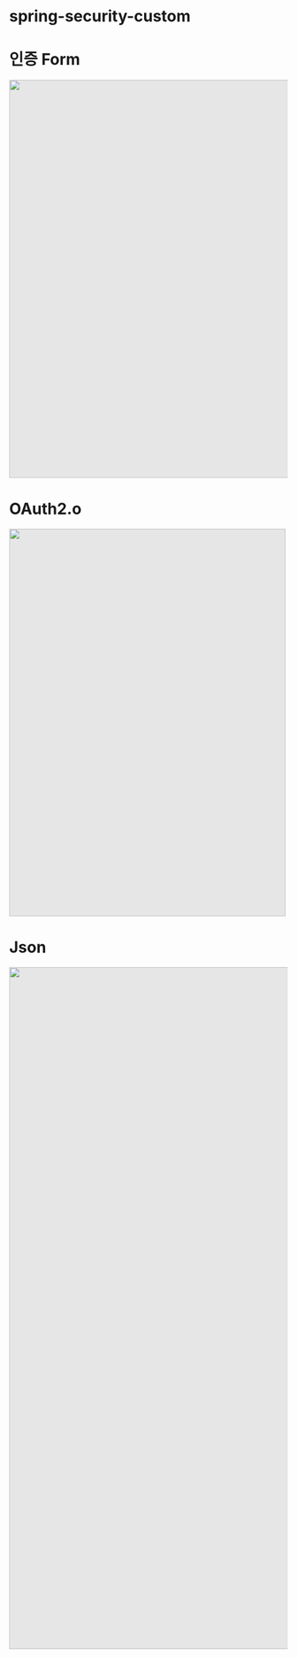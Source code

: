 # spring-security-custom


# 인증 Form

<img style="-webkit-user-select: none;margin: auto;cursor: zoom-in;background-color: hsl(0, 0%, 90%);transition: background-color 300ms;" src="https://camo.githubusercontent.com/e312f459cd00044a5f2d98edccc9401f42020a8e350b47d67e8de11717af4cf5/68747470733a2f2f6d656469612e766c70742e75732f696d616765732f79796f6e67333531392f706f73742f39306663306166302d383837632d343532652d383166612d3335363562396366666262342f53637265656e25323053686f74253230323032322d30312d3239253230617425323031322e30302e3135253230414d2e706e67" width="989" height="719">

# OAuth2.o
<img style="-webkit-user-select: none;margin: auto;cursor: zoom-in;background-color: hsl(0, 0%, 90%);transition: background-color 300ms;" src="https://camo.githubusercontent.com/2085625bd57524c855fcb44c9f1f1430fe35285ceb2127ae3c9f3552e0c465ea/68747470733a2f2f6d656469612e766c70742e75732f696d616765732f79796f6e67333531392f706f73742f65643832393937322d666361392d343439302d383639622d3533303336323733346433382f53637265656e25323053686f74253230323032322d30312d3238253230617425323031312e35392e3436253230504d2e706e67" width="500" height="700">


# Json
<img style="-webkit-user-select: none;margin: auto;cursor: zoom-out;background-color: hsl(0, 0%, 90%);transition: background-color 300ms;" src="https://camo.githubusercontent.com/3429d772b2e9784666fe96278f3ffd0dce10200ae169c4694d48cb17081d2695/68747470733a2f2f6d656469612e766c70742e75732f696d616765732f79796f6e67333531392f706f73742f38616666663631632d373838372d343662612d613766352d3664666231303463666538622f53637265656e25323053686f74253230323032322d30312d3239253230617425323031322e30302e3430253230414d2e706e67" width="998" height="1232">
